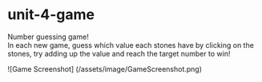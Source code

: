 # unit-4-game

Number guessing game!<br>
In each new game, guess which value each stones have by clicking on the stones, try adding up the value and reach the target number to win!

![Game Screenshot]
(/assets/image/GameScreenshot.png)
